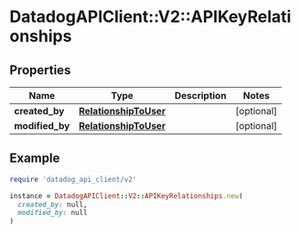 # DatadogAPIClient::V2::APIKeyRelationships

## Properties

| Name | Type | Description | Notes |
| ---- | ---- | ----------- | ----- |
| **created_by** | [**RelationshipToUser**](RelationshipToUser.md) |  | [optional] |
| **modified_by** | [**RelationshipToUser**](RelationshipToUser.md) |  | [optional] |

## Example

```ruby
require 'datadog_api_client/v2'

instance = DatadogAPIClient::V2::APIKeyRelationships.new(
  created_by: null,
  modified_by: null
)
```

